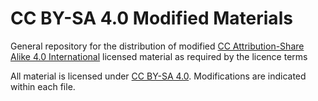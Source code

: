 # CC BY-SA 4.0 Modified Materials
General repository for the distribution of modified [CC Attribution-Share Alike 4.0 International](https://creativecommons.org/licenses/by-sa/4.0/) licensed material as required by the licence terms

All material is licensed under [CC BY-SA 4.0](https://creativecommons.org/licenses/by-sa/4.0/). Modifications are indicated within each file.
